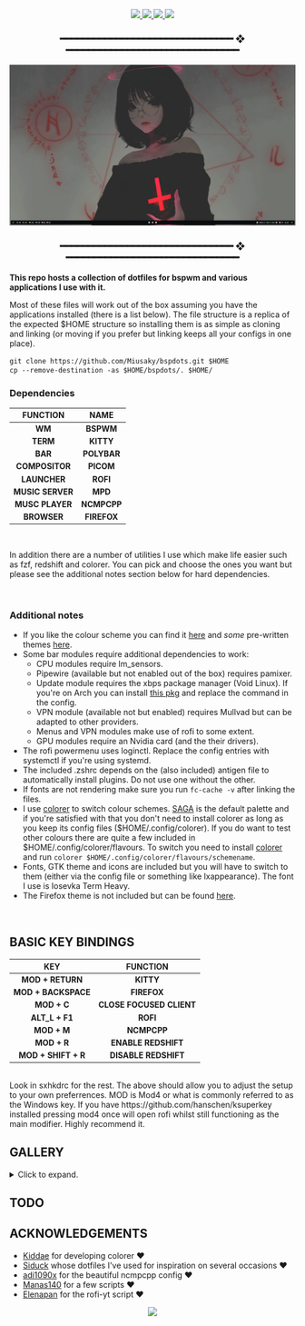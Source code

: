 <div align="center">


<!-- BADGES -->
   <p></p>
   <a href="">
      <img src="https://img.shields.io/github/issues/miusaky/bspdots?color=F5D0D0&labelColor=0A0D0F&style=for-the-badge">
   </a>
   <a href="https://github.com/miusaky/bspdots/stargazers">
      <img src="https://img.shields.io/github/stars/miusaky/bspdots?color=FFB2AD&labelColor=0A0D0F&style=for-the-badge">
   </a>
   <a href="https://github.com/miusaky/bspdots/">
      <img src="https://badges.pufler.dev/visits/miusaky/bspdots?style=for-the-badge&color=FFFFC1&logoColor=white&labelColor=0A0D0F"/>
   </a>
   <a href="https://github.com/miusaky/bspdots/">
      <img src="https://img.shields.io/github/repo-size/miusaky/bspdots?color=B4F8C8&labelColor=0A0D0F&style=for-the-badge">
  </a>
  <H3>  ━━━━━━━━━━━━━━━━━━━━━━━━━━━━━━━  ❖  ━━━━━━━━━━━━━━━━━━━━━━━━━━━━━━━ </H3>
</div>
<p/>


<img src="assets/WALL2.png"></br> 

<div align="center">  <H3>  ━━━━━━━━━━━━━━━━━━━━━━━━━━━━━━━  ❖  ━━━━━━━━━━━━━━━━━━━━━━━━━━━━━━━ </H3> </div>


**This repo hosts a collection of dotfiles for bspwm and various applications I use with it.** </br>

Most of these files will work out of the box assuming you have the applications installed (there is a list below). The file structure is a replica of the expected $HOME structure so installing them is as simple as cloning and linking (or moving if you prefer but linking keeps all your configs in one place). </br>

```
git clone https://github.com/Miusaky/bspdots.git $HOME
cp --remove-destination -as $HOME/bspdots/. $HOME/
```

<h3> Dependencies </h3>

| FUNCTION  | NAME | 
| :----------: |:----------: |
| **WM** | **BSPWM** |
| **TERM** | **KITTY** |
| **BAR** | **POLYBAR** |
| **COMPOSITOR** | **PICOM** |
| **LAUNCHER** | **ROFI** |
| **MUSIC SERVER** | **MPD** |
| **MUSC PLAYER** | **NCMPCPP** |
| **BROWSER** | **FIREFOX** |
</br>

In addition there are a number of utilities I use which make life easier such as fzf, redshift and colorer. You can pick and choose the ones you want but please see the additional notes section below for hard dependencies. 

</br>



<h3> Additional notes </h3>


* If you like the colour scheme you can find it [here](https://github.com/SAGAtheme/SAGA) and *some* pre-written themes [here](https://github.com/SAGAtheme/).
* Some bar modules require additional dependencies to work:
    * CPU modules require lm_sensors.
    * Pipewire (available but not enabled out of the box) requires pamixer.
    * Update module requires the xbps package manager (Void Linux). If you're on Arch you can install [this pkg](https://aur.archlinux.org/packages/checkupdates+aur) and replace the command in the config. 
    * VPN module (available not but enabled) requires Mullvad but can be adapted to other providers.
    * Menus and VPN modules make use of rofi to some extent. 
    * GPU modules require an Nvidia card (and the their drivers).
* The rofi powermenu uses loginctl. Replace the config entries with systemctl if you're using systemd. 
* The included .zshrc depends on the (also included) antigen file to automatically install plugins. Do not use one without the other. 
* If fonts are not rendering make sure you run `fc-cache -v` after linking the files. </br>
* I use [colorer](https://github.com/kiddae/colorer) to switch colour schemes. [SAGA](https://github.com/SAGAtheme/SAGA) is the default palette and if you're satisfied with that you don't need to install colorer as long as you keep its config files ($HOME/.config/colorer). If you do want to test other colours there are quite a few included in $HOME/.config/colorer/flavours. To switch you need to install [colorer](https://github.com/Kiddae/colorer) and run `colorer $HOME/.config/colorer/flavours/schemename`. 
* Fonts, GTK theme and icons are included but you will have to switch to them (either via the config file or something like lxappearance). The font I use is Iosevka Term Heavy.
* The Firefox theme is not included but can be found [here](https://github.com/SAGAtheme/Firefox).
</br>

## BASIC KEY BINDINGS
| KEY  | FUNCTION | 
| :----------: |:----------: |
| **MOD + RETURN** | **KITTY** |
| **MOD + BACKSPACE** | **FIREFOX** |
| **MOD + C** | **CLOSE FOCUSED CLIENT** |
| **ALT_L + F1** | **ROFI** |
| **MOD + M** | **NCMPCPP** |
| **MOD + R** | **ENABLE REDSHIFT** |
| **MOD + SHIFT + R** | **DISABLE REDSHIFT** |

</br>
Look in sxhkdrc for the rest. The above should allow you to adjust the setup to your own preferrences. MOD is Mod4 or what is commonly referred to as the Windows key. If you have https://github.com/hanschen/ksuperkey installed pressing mod4 once will open rofi whilst still functioning as the main modifier. Highly recommend it. 


## GALLERY
<details>
  <summary>Click to expand.</summary>
  
 #### SAGA
 ##### WALL
 <img src="assets/WALL.png"></br> 
 ##### DUNST
 <img src="assets/DUNST.png"></br> 
 ##### ROFI
 <img src="assets/ROFI.png"></br> 
 <img src="assets/POWERMENU.png"></br> 
 ##### FIREFOX
 <img src="assets/FOX.png"></br> 
 ##### GTK
 <img src="assets/GTK.png"></br> 
 ##### LOGSEQ
 <img src="assets/LOGSEQ.png"></br> 
 ##### NCMPCPP
![](assets/NCMPCPP.gif) </br>
 ##### GEDIT
 <img src="assets/GEDIT.png"></br> 
 ##### HELIX
 <img src="assets/HELIX.png"></br> 
 ##### COLORER SUPPORT
 ![](assets/COLOUR_SAMPLES.gif) </br>
</details>

## TODO

## ACKNOWLEDGEMENTS
- [Kiddae](https://github.com/kiddae) for developing colorer :heart:
- [Siduck](https://github.com/siduck) whose dotfiles I've used for inspiration on several occasions :heart:
- [adi1090x](https://github.com/adi1090x) for the beautiful ncmpcpp config :heart:
- [Manas140](https://github.com/Manas140) for a few scripts :heart:
- [Elenapan](https://github.com/elenapan) for the rofi-yt script :heart:

<p align="center"><img src="https://raw.githubusercontent.com/catppuccin/catppuccin/dev/assets/footers/gray0_ctp_on_line.svg?sanitize=true" /></p>
